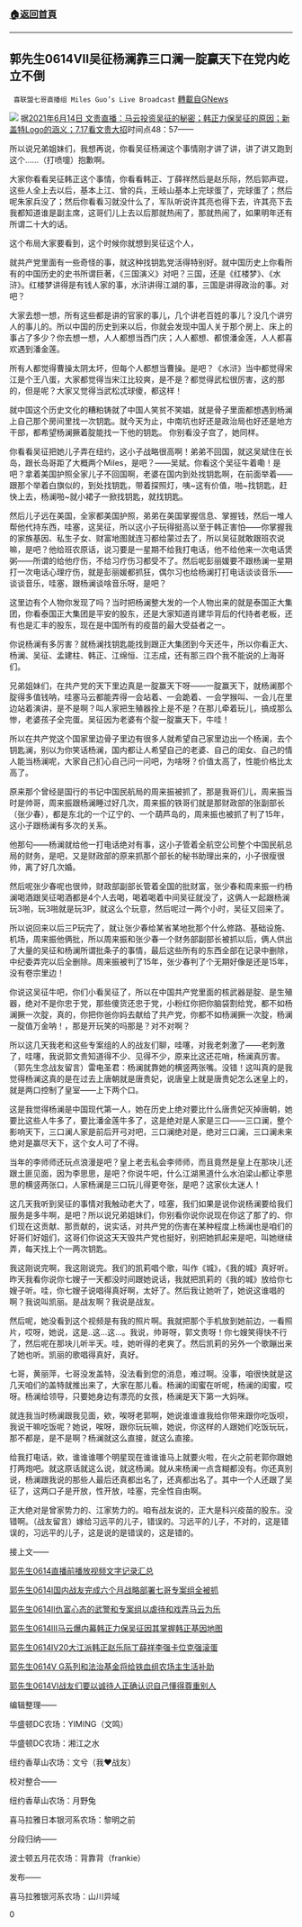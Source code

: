 ###  [:house:返回首頁](https://github.com/ourhimalayas/txt)
---

## 郭先生0614VII吴征杨澜靠三口澜一腚赢天下在党内屹立不倒
` 喜联盟七哥直播组 Miles Guo’s Live Broadcast` [轉載自GNews](https://gnews.org/zh-hans/1324048/)

![]()![](https://gnews-media-offload.s3.amazonaws.com/wp-content/uploads/2021/06/15053607/e001732b746e1611_%E5%89%AF%E6%9C%AC.jpg)
据[2021年6月14日 文贵直播：马云投资吴征的秘密；韩正力保吴征的原因；新盖特Logo的涵义；7.17看文贵大招](https://gtv.org/video/id=60c76068b96c69573d7ec62c)时间点48：57——

所以说兄弟姐妹们，我想再说，你看吴征杨澜这个事情刚才讲了讲，讲了讲又跑到这个……（打喷嚏）抱歉啊。

大家你看看吴征韩正这个事情，你看看韩正、丁薛祥然后是赵乐际，然后郭声琨，这些人全上去以后，基本上江、曾的兵，王岐山基本上完球蛋了，完球蛋了；然后呢朱家兵没了；然后你看看习就没什么了，军队听说许其亮也得下去，许其亮下去我都知道谁是副主席，这哥们儿上去以后那就热闹了，那就热闹了，如果明年还有所谓二十大的话。

这个布局大家要看到，这个时候你就想到吴征这个人，

就共产党里面有一些奇怪的事，就这种找钥匙党活得特别好。就中国历史上你看所有的中国历史的史书所谓巨著，《三国演义》对吧？三国，还是《红楼梦》、《水浒》。红楼梦讲得是有钱人家的事，水浒讲得江湖的事，三国是讲得政治的事。对吧？

大家去想一想，所有这些都是讲的官家的事儿，几个讲老百姓的事儿？没几个讲穷人的事儿的。所以中国的历史到来以后，你就会发现中国人关于那个房上、床上的事占了多少？你去想一想，人人都想当西门庆；人人都想、都恨潘金莲，人人都喜欢遇到潘金莲。

所有人都觉得曹操太阴太坏，但每个人都想当曹操。是吧？《水浒》当中都觉得宋江是个王八蛋，大家都觉得当宋江比较爽，是不是？都觉得武松很厉害，这的那的，但是呢？大家又觉得当武松忒球傻，都这样！

就中国这个历史文化的糟粕铸就了中国人笑贫不笑娼，就是骨子里面都想遇到杨澜上自己那个房间里找一次钥匙。就今天为止，中南坑也好还是政治局也好还是地方干部，都希望杨澜撅着腚能找一下他的钥匙。 你别看没子宫了，她同样。

你看看吴征把她儿子弄在纽约，这小子战略很高啊！弟弟不回国，就这吴斌住在长岛，跟长岛哥距了大概两个Miles，是吧？——吴斌。你看这个吴征牛着嘞！是吧？拿着美国护照全家儿子不回国啊，老婆在国内到处找钥匙啊，在前面举着——跟那个举着白旗似的，到处找钥匙，带着探照灯，咦~这有价值，啪~找钥匙，赶快上去，杨澜啪~就小裙子一掀找钥匙，就找钥匙。

然后儿子远在美国，全家都美国护照，弟弟在美国掌握信息、掌握钱，然后一堆人帮他代持东西，哇塞，这吴征，所以这小子玩得挺高以至于韩正害怕——你掌握我的家族基因、私生子女、财富地图就连习都给蒙过去了，所以吴征就敢跟班农说嘛，是吧？他给班农原话，说习要是一星期不给我打电话，他不给他来一次电话煲粥——所谓的给他疗伤，不给习疗伤习都受不了。然后呢彭丽媛要不跟杨澜一星期打一次电话心理疗伤，就是彭丽媛都抓狂，偶尔习也给杨澜打打电话谈谈音乐——谈谈音乐，哇塞，跟杨澜谈啥音乐呀，是吧？

这里边有个人物你发现了吗？当时把杨澜整大发的一个人物出来的就是泰国正大集团，你看泰国正大集团是平安的股东，还是大家知道肖建华背后的代持者老板，还有也是汇丰的股东，现在是中国所有的疫苗的最大受益者之一。

你说杨澜有多厉害？就杨澜找钥匙能找到跟正大集团到今天还牛，所以你看正大、杨澜、吴征、孟建柱、韩正、江绵恒、江志成，还有那三四个我不能说的上海哥们。

兄弟姐妹们，在共产党的天下里边真是一腚赢天下呀——一腚赢天下，就杨澜那个腚得多值钱呐，哇塞马云都能弄得一会站着、一会跪着、一会学猴叫、一会儿在里边站着演讲，是不是啊？叫人家把生殖器拴上是不是？在那儿牵着玩儿，搞成那么惨，老婆孩子全完蛋。吴征因为老婆有个腚一腚赢天下，牛哇！

所以在共产党这个国家里边骨子里边有很多人就希望自己家里边出一个杨澜，去个钥匙澜，别以为你笑话杨澜，国内都让人希望自己的老婆、自己的闺女、自己的情人能当杨澜呢，大家自己扪心自己问一问吧，为啥呀？价值太高了，性能价格比太高了。

原来那个曾经是国行的书记中国民航局的周来振被抓了，那是我哥们儿，周来振当时是帅哥，周来振跟杨澜睡过好几次，周来振的铁哥们就是那财政部的张副部长（张少春），都是东北的一个辽宁的、一个葫芦岛的，周来振也被抓了判了15年，这小子跟杨澜有多次的关系。

他那句——杨澜就给他一打电话绝对有事，这小子管着全航空公司整个中国民航总局的财务，是吧，又是财政部的原来抓那个部长的秘书助理出来的，小子很瘦很帅，离了好几次婚。

然后呢张少春呢也很帅，财政部副部长管着全国的批财富，张少春和周来振一约杨澜喝酒跟吴征喝酒都是4个人去喝，喝着喝着中间吴征就没了，这俩人一起跟杨澜玩3啪，玩3啪就是玩3P，就这么个玩意，然后呢过一两个小时，吴征又回来了。

所以说回来以后三P玩完了，就让张少春给某省某地批那个什么修路、基础设施、机场，周来振他俩批，所以周来振和张少春一个财务部副部长被抓以后，俩人供出了大量的吴征和杨澜所谓批条子的事情，最后这些所有的东西全部在记录中删除，中纪委弄完以后全删除。周来振被判了15年，张少春判了个无期好像是还是15年，没有卷宗里边！

你说这吴征牛吧，你们小看吴征了，所以在中国共产党里面的核武器是腚、是生殖器，绝对不是你忠于党，那些傻货还忠于党，小粉红你把你脑袋割给党，都不如杨澜撅一次腚，真的，你把你爸你妈去献给了共产党，你都不如杨澜撅一次腚，杨澜一腚值万金呐！，那是开玩笑的吗那是？对不对啊？

所以这几天我老和这些专案组的人的战友们聊，哇噻，对我老刺激了——老刺激了，哇噻，我说郭文贵知道得不少、见得不少，原来比这还花哨，杨澜真厉害。（郭先生念战友留言）雷电圣君：杨澜就靠她的横竖两张嘴。没错！这叫真的是我觉得杨澜这真的是在过去上唐朝就是唐贵妃，说唐皇上就是唐贵妃怎么迷皇上的，就是两口控制了皇室——上下两个口。

这是我觉得杨澜是中国现代第一人，她在历史上绝对要比什么唐贵妃灭掉唐朝，她要比这些人牛多了，要比潘金莲牛多了，这是绝对是人家是三口——三口澜，整个影响天下，三口澜人家是前后开弓对吧，三口澜绝对是，绝对三口澜，三口澜未来绝对是赢尽天下，这个女人可了不得。

当年的李师师还玩点浪漫是吧？皇上老去私会李师师，而且竟然是皇上在那块儿还跟土匪见面，因为李思思，是吧？你说牛吧，什么江湖黑道什么水泊梁山都让李思思的横竖两张口，人家杨澜是三口玩儿得更夸张，是吧？这家伙太迷人！

这几天我听到吴征的事情对我触动老大了，哇塞，我们如果是说你说杨澜要给我们服务是多牛啊，是吧？所以说兄弟姐妹们，你别看你说你说现在你这了那了的、你们现在这贡献、那贡献的，说实话，对共产党的伤害在某种程度上杨澜也是咱们的好哥们好姐们，这哥们你说这天天毁共产党也挺好，别把她抓起来是吧，叫她继续弄，每天找上个一两次钥匙。

我这刚说完啊，我这刚说完。我们的凯莉唱个歌，叫作《城》，《我的城》真好听。昨天我看你说你七嫂子一天都没时间跟她说话，我就把凯莉的《我的城》放给你七嫂子听。哇，你七嫂子说唱得真好啊，太好了。然后我让她听了，她说这谁唱的啊？我说叫凯丽。是战友啊？我说是战友。

然后呢，她没看到这个视频是有我的照片啊。我就把那个手机放到她前边，一看照片，哎呀，她说，这是..这…这…。我说，帅哥呀，郭文贵呀！你七嫂笑得快不行了，然后呢在那块儿听半天。哇，她听得的老爽了。然后凯莉的另外一个歌蹦出来了她也听。凯丽的歌唱得真好，真好。

七哥，黄丽萍，七哥没发盖特，没法看到您的消息，难过啊。没事，咱很快就是这几天咱们的盖特就推出来了，大家在那儿看。杨澜的闺蜜在听呢，杨澜的闺蜜，哎呀。杨澜给领导，只要她身边有漂亮的女孩，杨澜是天下第一大妈咪。

就连我当时杨澜跟我见面，欸，唉呀老郭啊，她说谁谁谁我给你带来跟你吃饭呗，我说干嘛吃饭呢？她说，唉呀，跟你玩玩嘛，她说，你这样的人跟她们吃饭玩玩，那不都是，是不是啊？杨澜就这么直接，就这么直接。

给我打电话，欸，谁谁谁哪个明星现在谁谁谁马上就要火啦，在火之前老郭你跟她打两炮吧。就这原话就这么说，就这杨澜。就从来杨澜一点含糊都没有。你还真别说，杨澜跟我说的那些人最后还真都出名了，还真都出名了。其中一个人还跟了吴征了，这两口子是开放，性开放，哇塞，完全性自由啊。

正大绝对是曾家势力的、江家势力的。咱有战友说的，正大是科兴疫苗的股东。没错啊。（战友留言）嫁给习远平的儿子，错误的。习远平的儿子，不对的，这是错误的，习远平的儿子，这是说的是错误的，这是错的。

接上文——

[郭先生0614直播前播放视频文字记录汇总](https://gnews.org/zh-hans/1323433/)

[郭先生0614I国内战友完成六个月战略部署七哥专案组全被抓](https://gnews.org/zh-hans/1323454/)

[郭先生0614II仇富心态的武警和专案组以虐待和戏弄马云为乐](https://gnews.org/zh-hans/1323491/)

[郭先生0614III马云爆内幕韩正力保吴征因其掌握韩正基因地图](https://gnews.org/zh-hans/1323507/)

[郭先生0614IV20大江派韩正赵乐际丁薛祥李强卡位克强滚蛋](https://gnews.org/zh-hans/1323543/)

[郭先生0614V G系列和法治基金将给铁血组农场主生活补助](https://gnews.org/zh-hans/1323575/)

[郭先生0614VI战友们要以诚待人正确认识自己懂得尊重别人](https://gnews.org/zh-hans/1324021/)

编辑整理——

华盛顿DC农场：YIMING（文鸣）

华盛顿DC农场：湘江之水

纽约香草山农场：文兮（我❤战友）

校对整合——

纽约香草山农场：月野兔

喜马拉雅日本银河系农场：黎明之前

分段归纳——

波士顿五月花农场：背靠背（frankie）

发布——

喜马拉雅银河系农场：山川异域

0
